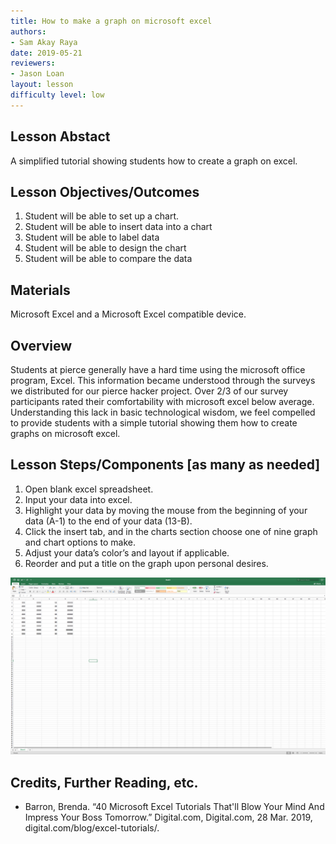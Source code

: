 ```yaml
---
title: How to make a graph on microsoft excel
authors:
- Sam Akay Raya
date: 2019-05-21
reviewers:
- Jason Loan
layout: lesson
difficulty level: low
---
```


## Lesson Abstact
A simplified tutorial showing students how to create a graph on excel.
## Lesson Objectives/Outcomes
1. Student will be able to set up a chart.
1. Student will be able to insert data into a chart
1. Student will be able to label data
1. Student will be able to design the chart
1. Student will be able to compare the data 


## Materials

Microsoft Excel and a Microsoft Excel compatible device.

## Overview

Students at pierce generally have a hard time using the microsoft office program, Excel. This information became understood through the surveys we distributed for our pierce hacker project. Over 2/3 of our survey participants rated their comfortability with microsoft excel below average. Understanding this lack in basic technological wisdom, we feel compelled to provide students with a simple tutorial showing them how to create graphs on microsoft excel.

## Lesson Steps/Components [as many as needed]
1. Open blank excel spreadsheet.
1. Input your data into excel.
1. Highlight your data by moving the mouse from the beginning of your data (A-1) to the end of your data (13-B).
1. Click the insert tab, and in the charts section choose one of nine graph and chart options to make.
1. Adjust your data’s color’s and layout if applicable.
1. Reorder and put a title on the graph upon personal desires.

![test](lessons/images/excel_step1.png)


## Credits, Further Reading, etc.

* Barron, Brenda. “40 Microsoft Excel Tutorials That'll Blow Your Mind And Impress Your Boss Tomorrow.” Digital.com, Digital.com, 28 Mar. 2019, digital.com/blog/excel-tutorials/.










